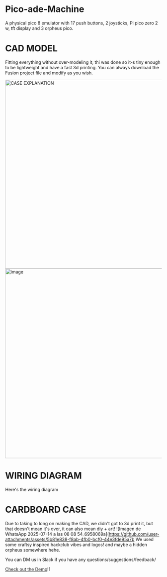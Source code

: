 # Pico-ade-Machine
A physical pico 8 emulator with 17 push buttons, 2 joysticks, Pi pico zero 2 w, tft display and 3 orpheus pico.  
# CAD MODEL
Fitting everything without over-modeling it, thi was done so it-s tiny enough to be lightweight and have a fast 3d printing. You can always download the Fusion project file and modify as you wish.

<img width="1360" height="606" alt="CASE EXPLANATION" src="https://github.com/user-attachments/assets/aa915491-a15e-4a8e-8085-dac4cc6915f6" />
<img width="812" height="609" alt="image" src="https://github.com/user-attachments/assets/d933e1a8-4980-4493-b57e-51855702c6a8" />

# WIRING DIAGRAM 
Here's the wiring diagram



# CARDBOARD CASE 
Due to taking to long on making the CAD, we didn't got to 3d print it, but that doesn't mean it's over, it can also mean diy + art!
![Imagen de WhatsApp 2025-07-14 a las 08 08 54_6958069a](https://github.com/user-attachments/assets/5b81e838-f8ab-4fb0-bcf0-44e3fde95a7b
We used some craftsy inspired hackclub vibes and logos! and maybe a hidden orpheus somewhere hehe.

You can DM us in Slack if you have any questions/suggestions/feedback/


[Check out the Demo](https://www.youtube.com/watch?v=qOujK8my25s&feature=youtu.be)!1

